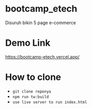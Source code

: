 # bootcamp_etech
Disuruh bikin 5 page e-commerce

# Demo Link
https://bootcamp-etech.vercel.app/

# How to clone
- `git clone reponya`
- `npm run tw:build`
- `use live server to run index.html`
